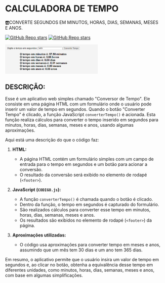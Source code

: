 # CALCULADORA DE TEMPO
🆎CONVERTE SEGUNDOS EM MINUTOS, HORAS, DIAS, SEMANAS, MESES E ANOS. 

[![GitHub Repo stars](https://img.shields.io/badge/VILHALVA-GITHUB-03A9F4?logo=github)](https://github.com/VILHALVA)
[![GitHub Repo stars](https://img.shields.io/badge/MEUS-CURSOS-03A9F4?logo=github)](https://github.com/VILHALVA?tab=repositories&q=CURSO&type=public&language=&sort=) <br>

<img src="FOTO.png" align="center" width="300"> <br>

## DESCRIÇÃO:
Esse é um aplicativo web simples chamado "Conversor de Tempo". Ele consiste em uma página HTML com um formulário onde o usuário pode inserir um valor de tempo em segundos. Quando o botão "Converter Tempo" é clicado, a função JavaScript `converterTempo()` é acionada. Esta função realiza cálculos para converter o tempo inserido em segundos para minutos, horas, dias, semanas, meses e anos, usando algumas aproximações.

Aqui está uma descrição do que o código faz:

1. **HTML:**
   - A página HTML contém um formulário simples com um campo de entrada para o tempo em segundos e um botão para acionar a conversão.
   - O resultado da conversão será exibido no elemento de rodapé (`<footer>`).

2. **JavaScript (`CODIGO.js`):**
   - A função `converterTempo()` é chamada quando o botão é clicado.
   - Dentro da função, o tempo em segundos é capturado do formulário.
   - São realizados cálculos para converter esse tempo em minutos, horas, dias, semanas, meses e anos.
   - Os resultados são exibidos no elemento de rodapé (`<footer>`) da página.

3. **Aproximações utilizadas:**
   - O código usa aproximações para converter tempo em meses e anos, assumindo que um mês tem 30 dias e um ano tem 365 dias.

Em resumo, o aplicativo permite que o usuário insira um valor de tempo em segundos e, ao clicar no botão, obtenha a equivalência desse tempo em diferentes unidades, como minutos, horas, dias, semanas, meses e anos, com base em algumas simplificações.
